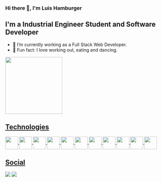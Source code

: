 ### Hi there 👋, I'm Luis Hamburger

## I'm a Industrial Engineer Student and Software Developer

- 🔭 I’m currently working as a Full Stack Web Developer.
- :muscle: Fun fact: I love working out, eating and dancing.

 <div>
   <a href="https://github.com/LuisHamburger">
   <img height=180cm src="https://github-readme-stats.vercel.app/api?username=LuisHamburger&show_icons=true&theme=merko">
 </div>

 ## Technologies 
  <div style="display: inline_block">
    <img align="center" height="40" width="40" src="https://cdn.jsdelivr.net/gh/devicons/devicon/icons/html5/html5-original-wordmark.svg">
    <img align="center" height="40" width="40" src="https://cdn.jsdelivr.net/gh/devicons/devicon/icons/css3/css3-original-wordmark.svg">
    <img align="center" height="40" width="40" src="https://cdn.jsdelivr.net/gh/devicons/devicon/icons/javascript/javascript-original.svg">
    <img align="center" height="40" width="40" src="https://cdn.icon-icons.com/icons2/2107/PNG/512/file_type_typescript_official_icon_130107.png">
    <img align="center" height="40" width="40" src="https://cdn.icon-icons.com/icons2/2107/PNG/512/file_type_angular_icon_130754.png">
    <img align="center" height="40" width="40" src="https://cdn.icon-icons.com/icons2/2415/PNG/512/nodejs_original_wordmark_logo_icon_146412.png">
    <img align="center" height="40" width="40" src="https://cdn.icon-icons.com/icons2/2415/PNG/512/mongodb_original_wordmark_logo_icon_146425.png">
    <img align="center" height="40" width="40" src="https://cdn.jsdelivr.net/gh/devicons/devicon/icons/java/java-original-wordmark.svg">
    <img align="center" height="40" width="40" src="https://cdn.jsdelivr.net/gh/devicons/devicon/icons/mysql/mysql-original-wordmark.svg">
    <img align="center" height="40" width="40" src="https://cdn.icon-icons.com/icons2/2415/PNG/512/docker_original_wordmark_logo_icon_146557.png">
    <img align="center" height="40" width="40" src="https://cdn.icon-icons.com/icons2/2107/PNG/512/file_type_aws_icon_130732.png">
  </div>
  
  ## Social
  
  <div>
    <a href="https://www.instagram.com/luishamburger/" target="_blank"><img src="https://img.shields.io/badge/Instagram-E4405F?style=for-the-badge&logo=instagram&logoColor=white" target="_blank"></a>
    <a href="https://www.linkedin.com/in/luis-miguel-hamburger-meza-5474a4202/" target="_blank"><img src="https://img.shields.io/badge/LinkedIn-0077B5?style=for-the-badge&logo=linkedin&logoColor=white" target="_blank"></a>
  </div>

